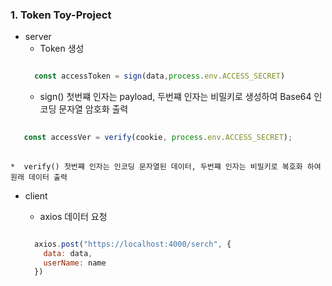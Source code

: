 ### 1. Token Toy-Project
 
  - server
    * Token 생성
    ```javascript
    
      const accessToken = sign(data,process.env.ACCESS_SECRET)
    
    ```
    * sign() 첫번쨰 인자는 payload, 두번쨰 인자는 비밀키로 생성하여 Base64 인코딩 문자열 암호화 출력
    

   ```javascript
    
      const accessVer = verify(cookie, process.env.ACCESS_SECRET);
    
   ```
    
    *  verify() 첫번쨰 인자는 인코딩 문자열된 데이터, 두번쨰 인자는 비밀키로 복호화 하여 원래 데이터 출력

  - client 
    * axios 데이터 요청

    ```javascript
    
      axios.post("https://localhost:4000/serch", {
        data: data,
        userName: name
      })
    
    ```
    
